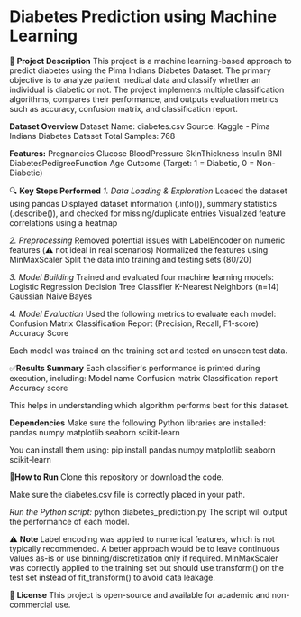 # **Diabetes Prediction using Machine Learning**
📌 **Project Description**
This project is a machine learning-based approach to predict diabetes using the Pima Indians Diabetes Dataset. The primary objective is to analyze patient medical data and classify whether an individual is diabetic or not. The project implements multiple classification algorithms, compares their performance, and outputs evaluation metrics such as accuracy, confusion matrix, and classification report.

**Dataset Overview**
Dataset Name: diabetes.csv
Source: Kaggle - Pima Indians Diabetes Dataset
Total Samples: 768

**Features:**
Pregnancies
Glucose
BloodPressure
SkinThickness
Insulin
BMI
DiabetesPedigreeFunction
Age
Outcome (Target: 1 = Diabetic, 0 = Non-Diabetic)

🔍 **Key Steps Performed**
_1. Data Loading & Exploration_
Loaded the dataset using pandas
Displayed dataset information (.info()), summary statistics (.describe()), and checked for missing/duplicate entries
Visualized feature correlations using a heatmap

_2. Preprocessing_
Removed potential issues with LabelEncoder on numeric features (⚠️ not ideal in real scenarios)
Normalized the features using MinMaxScaler
Split the data into training and testing sets (80/20)

_3. Model Building_
Trained and evaluated four machine learning models:
Logistic Regression
Decision Tree Classifier
K-Nearest Neighbors (n=14)
Gaussian Naive Bayes

_4. Model Evaluation_
Used the following metrics to evaluate each model:
Confusion Matrix
Classification Report (Precision, Recall, F1-score)
Accuracy Score

Each model was trained on the training set and tested on unseen test data.

✅**Results Summary**
Each classifier's performance is printed during execution, including:
Model name
Confusion matrix
Classification report
Accuracy score

This helps in understanding which algorithm performs best for this dataset.

**Dependencies**
Make sure the following Python libraries are installed:
pandas
numpy
matplotlib
seaborn
scikit-learn

You can install them using:
pip install pandas numpy matplotlib seaborn scikit-learn

🚀**How to Run**
Clone this repository or download the code.

Make sure the diabetes.csv file is correctly placed in your path.

_Run the Python script:_
python diabetes_prediction.py
The script will output the performance of each model.

⚠️ **Note**
Label encoding was applied to numerical features, which is not typically recommended. A better approach would be to leave continuous values as-is or use binning/discretization only if required.
MinMaxScaler was correctly applied to the training set but should use transform() on the test set instead of fit_transform() to avoid data leakage.

📜 **License**
This project is open-source and available for academic and non-commercial use.
